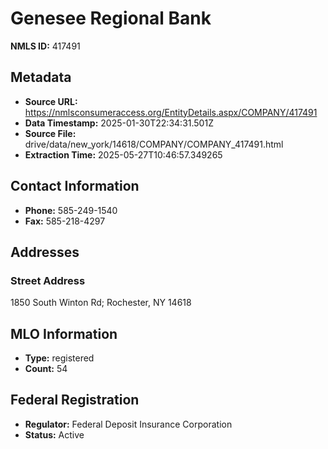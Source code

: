# Genesee Regional Bank

**NMLS ID:** 417491

## Metadata
- **Source URL:** https://nmlsconsumeraccess.org/EntityDetails.aspx/COMPANY/417491
- **Data Timestamp:** 2025-01-30T22:34:31.501Z
- **Source File:** drive/data/new_york/14618/COMPANY/COMPANY_417491.html
- **Extraction Time:** 2025-05-27T10:46:57.349265

## Contact Information
- **Phone:** 585-249-1540
- **Fax:** 585-218-4297

## Addresses
### Street Address
1850 South Winton Rd; Rochester, NY 14618

## MLO Information
- **Type:** registered
- **Count:** 54

## Federal Registration
- **Regulator:** Federal Deposit Insurance Corporation
- **Status:** Active
